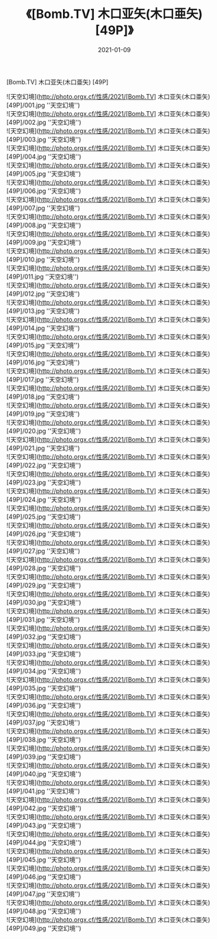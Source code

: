 ﻿---
layout: post
title:  《[Bomb.TV] 木口亚矢(木口亜矢) [49P]》
date:   2021-01-09
img: http://photo.orgx.cf/性感/2021/[Bomb.TV] 木口亚矢(木口亜矢) [49P]/000.jpg
tags: [美女, 性感, 泳衣]
---

[Bomb.TV] 木口亚矢(木口亜矢) [49P]



![天空幻境](http://photo.orgx.cf/性感/2021/[Bomb.TV] 木口亚矢(木口亜矢) [49P]/001.jpg ''天空幻境'') <br>
![天空幻境](http://photo.orgx.cf/性感/2021/[Bomb.TV] 木口亚矢(木口亜矢) [49P]/002.jpg ''天空幻境'') <br>
![天空幻境](http://photo.orgx.cf/性感/2021/[Bomb.TV] 木口亚矢(木口亜矢) [49P]/003.jpg ''天空幻境'') <br>
![天空幻境](http://photo.orgx.cf/性感/2021/[Bomb.TV] 木口亚矢(木口亜矢) [49P]/004.jpg ''天空幻境'') <br>
![天空幻境](http://photo.orgx.cf/性感/2021/[Bomb.TV] 木口亚矢(木口亜矢) [49P]/005.jpg ''天空幻境'') <br>
![天空幻境](http://photo.orgx.cf/性感/2021/[Bomb.TV] 木口亚矢(木口亜矢) [49P]/006.jpg ''天空幻境'') <br>
![天空幻境](http://photo.orgx.cf/性感/2021/[Bomb.TV] 木口亚矢(木口亜矢) [49P]/007.jpg ''天空幻境'') <br>
![天空幻境](http://photo.orgx.cf/性感/2021/[Bomb.TV] 木口亚矢(木口亜矢) [49P]/008.jpg ''天空幻境'') <br>
![天空幻境](http://photo.orgx.cf/性感/2021/[Bomb.TV] 木口亚矢(木口亜矢) [49P]/009.jpg ''天空幻境'') <br>
![天空幻境](http://photo.orgx.cf/性感/2021/[Bomb.TV] 木口亚矢(木口亜矢) [49P]/010.jpg ''天空幻境'') <br>
![天空幻境](http://photo.orgx.cf/性感/2021/[Bomb.TV] 木口亚矢(木口亜矢) [49P]/011.jpg ''天空幻境'') <br>
![天空幻境](http://photo.orgx.cf/性感/2021/[Bomb.TV] 木口亚矢(木口亜矢) [49P]/012.jpg ''天空幻境'') <br>
![天空幻境](http://photo.orgx.cf/性感/2021/[Bomb.TV] 木口亚矢(木口亜矢) [49P]/013.jpg ''天空幻境'') <br>
![天空幻境](http://photo.orgx.cf/性感/2021/[Bomb.TV] 木口亚矢(木口亜矢) [49P]/014.jpg ''天空幻境'') <br>
![天空幻境](http://photo.orgx.cf/性感/2021/[Bomb.TV] 木口亚矢(木口亜矢) [49P]/015.jpg ''天空幻境'') <br>
![天空幻境](http://photo.orgx.cf/性感/2021/[Bomb.TV] 木口亚矢(木口亜矢) [49P]/016.jpg ''天空幻境'') <br>
![天空幻境](http://photo.orgx.cf/性感/2021/[Bomb.TV] 木口亚矢(木口亜矢) [49P]/017.jpg ''天空幻境'') <br>
![天空幻境](http://photo.orgx.cf/性感/2021/[Bomb.TV] 木口亚矢(木口亜矢) [49P]/018.jpg ''天空幻境'') <br>
![天空幻境](http://photo.orgx.cf/性感/2021/[Bomb.TV] 木口亚矢(木口亜矢) [49P]/019.jpg ''天空幻境'') <br>
![天空幻境](http://photo.orgx.cf/性感/2021/[Bomb.TV] 木口亚矢(木口亜矢) [49P]/020.jpg ''天空幻境'') <br>
![天空幻境](http://photo.orgx.cf/性感/2021/[Bomb.TV] 木口亚矢(木口亜矢) [49P]/021.jpg ''天空幻境'') <br>
![天空幻境](http://photo.orgx.cf/性感/2021/[Bomb.TV] 木口亚矢(木口亜矢) [49P]/022.jpg ''天空幻境'') <br>
![天空幻境](http://photo.orgx.cf/性感/2021/[Bomb.TV] 木口亚矢(木口亜矢) [49P]/023.jpg ''天空幻境'') <br>
![天空幻境](http://photo.orgx.cf/性感/2021/[Bomb.TV] 木口亚矢(木口亜矢) [49P]/024.jpg ''天空幻境'') <br>
![天空幻境](http://photo.orgx.cf/性感/2021/[Bomb.TV] 木口亚矢(木口亜矢) [49P]/025.jpg ''天空幻境'') <br>
![天空幻境](http://photo.orgx.cf/性感/2021/[Bomb.TV] 木口亚矢(木口亜矢) [49P]/026.jpg ''天空幻境'') <br>
![天空幻境](http://photo.orgx.cf/性感/2021/[Bomb.TV] 木口亚矢(木口亜矢) [49P]/027.jpg ''天空幻境'') <br>
![天空幻境](http://photo.orgx.cf/性感/2021/[Bomb.TV] 木口亚矢(木口亜矢) [49P]/028.jpg ''天空幻境'') <br>
![天空幻境](http://photo.orgx.cf/性感/2021/[Bomb.TV] 木口亚矢(木口亜矢) [49P]/029.jpg ''天空幻境'') <br>
![天空幻境](http://photo.orgx.cf/性感/2021/[Bomb.TV] 木口亚矢(木口亜矢) [49P]/030.jpg ''天空幻境'') <br>
![天空幻境](http://photo.orgx.cf/性感/2021/[Bomb.TV] 木口亚矢(木口亜矢) [49P]/031.jpg ''天空幻境'') <br>
![天空幻境](http://photo.orgx.cf/性感/2021/[Bomb.TV] 木口亚矢(木口亜矢) [49P]/032.jpg ''天空幻境'') <br>
![天空幻境](http://photo.orgx.cf/性感/2021/[Bomb.TV] 木口亚矢(木口亜矢) [49P]/033.jpg ''天空幻境'') <br>
![天空幻境](http://photo.orgx.cf/性感/2021/[Bomb.TV] 木口亚矢(木口亜矢) [49P]/034.jpg ''天空幻境'') <br>
![天空幻境](http://photo.orgx.cf/性感/2021/[Bomb.TV] 木口亚矢(木口亜矢) [49P]/035.jpg ''天空幻境'') <br>
![天空幻境](http://photo.orgx.cf/性感/2021/[Bomb.TV] 木口亚矢(木口亜矢) [49P]/036.jpg ''天空幻境'') <br>
![天空幻境](http://photo.orgx.cf/性感/2021/[Bomb.TV] 木口亚矢(木口亜矢) [49P]/037.jpg ''天空幻境'') <br>
![天空幻境](http://photo.orgx.cf/性感/2021/[Bomb.TV] 木口亚矢(木口亜矢) [49P]/038.jpg ''天空幻境'') <br>
![天空幻境](http://photo.orgx.cf/性感/2021/[Bomb.TV] 木口亚矢(木口亜矢) [49P]/039.jpg ''天空幻境'') <br>
![天空幻境](http://photo.orgx.cf/性感/2021/[Bomb.TV] 木口亚矢(木口亜矢) [49P]/040.jpg ''天空幻境'') <br>
![天空幻境](http://photo.orgx.cf/性感/2021/[Bomb.TV] 木口亚矢(木口亜矢) [49P]/041.jpg ''天空幻境'') <br>
![天空幻境](http://photo.orgx.cf/性感/2021/[Bomb.TV] 木口亚矢(木口亜矢) [49P]/042.jpg ''天空幻境'') <br>
![天空幻境](http://photo.orgx.cf/性感/2021/[Bomb.TV] 木口亚矢(木口亜矢) [49P]/043.jpg ''天空幻境'') <br>
![天空幻境](http://photo.orgx.cf/性感/2021/[Bomb.TV] 木口亚矢(木口亜矢) [49P]/044.jpg ''天空幻境'') <br>
![天空幻境](http://photo.orgx.cf/性感/2021/[Bomb.TV] 木口亚矢(木口亜矢) [49P]/045.jpg ''天空幻境'') <br>
![天空幻境](http://photo.orgx.cf/性感/2021/[Bomb.TV] 木口亚矢(木口亜矢) [49P]/046.jpg ''天空幻境'') <br>
![天空幻境](http://photo.orgx.cf/性感/2021/[Bomb.TV] 木口亚矢(木口亜矢) [49P]/047.jpg ''天空幻境'') <br>
![天空幻境](http://photo.orgx.cf/性感/2021/[Bomb.TV] 木口亚矢(木口亜矢) [49P]/048.jpg ''天空幻境'') <br>
![天空幻境](http://photo.orgx.cf/性感/2021/[Bomb.TV] 木口亚矢(木口亜矢) [49P]/049.jpg ''天空幻境'') <br>